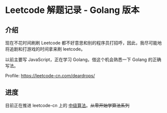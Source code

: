 # Leetcode 解题记录 - Golang 版本

## 介绍

现在不花时间刷刷 Leetcode 都不好意思和别的程序员打招呼，因此，我尽可能地将追剧和打游戏的时间拿来刷 leetcode。

以前主要写 JavaScript，正在学习 Golang，借这个机会熟悉一下 Golang 的正确写法。

Profile: https://leetcode-cn.com/deardrops/

## 进度

目前正在推进 leetcode-cn 上的 [中级算法](https://leetcode-cn.com/explore/interview/card/top-interview-questions-medium)。~~从零开始学算法系列~~

